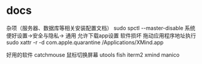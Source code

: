 # docs
杂项（服务器、数据库等相关安装配置文档）
sudo spctl --master-disable 
系统便好设置->安全与隐私-> 通用  允许下载app设置
软件损坏 拖动应用程序地址执行
sudo xattr -r -d com.apple.quarantine /Applications/XMind.app 


好用的软件
catchmouse 鼠标切换屏幕
utools fish iterm2 xmind manico
